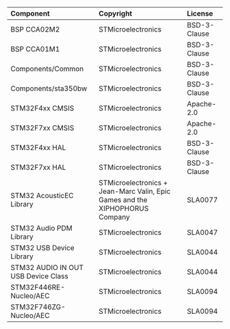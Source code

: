 | Component                             | Copyright            															| License   				|
|:---------                             |:-------              															|:----------				|
| BSP CCA02M2							| STMicroelectronics															| BSD-3-Clause				|
| BSP CCA01M1							| STMicroelectronics															| BSD-3-Clause				|
| Components/Common                  	| STMicroelectronics															| BSD-3-Clause				|
| Components/sta350bw             	  	| STMicroelectronics															| BSD-3-Clause  			|
| STM32F4xx CMSIS	    				| STMicroelectronics															| Apache-2.0				|
| STM32F7xx CMSIS       				| STMicroelectronics															| Apache-2.0				|
| STM32F4xx HAL        					| STMicroelectronics															| BSD-3-Clause				|
| STM32F7xx HAL         				| STMicroelectronics															| BSD-3-Clause				|
| STM32 AcousticEC Library           	| STMicroelectronics + Jean-Marc Valin, Epic Games and the XIPHOPHORUS Company	| SLA0077					|
| STM32 Audio PDM Library               | STMicroelectronics															| SLA0047					|
| STM32 USB Device Library 	            | STMicroelectronics															| SLA0044					|
| STM32 AUDIO IN OUT USB Device Class 	| STMicroelectronics															| SLA0044					|
| STM32F446RE-Nucleo/AEC     			| STMicroelectronics															| SLA0094					|
| STM32F746ZG-Nucleo/AEC     			| STMicroelectronics															| SLA0094					|
